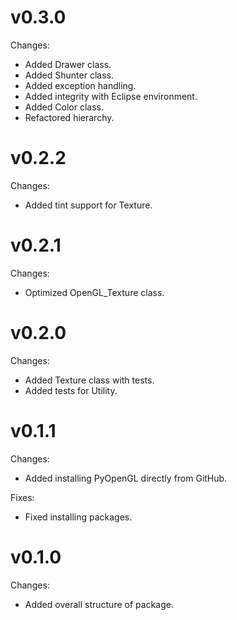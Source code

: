 # v0.3.0

Changes:
- Added Drawer class.
- Added Shunter class.
- Added exception handling. 
- Added integrity with Eclipse environment.
- Added Color class.
- Refactored hierarchy.

# v0.2.2

Changes:
- Added tint support for Texture.

# v0.2.1

Changes:
- Optimized OpenGL_Texture class.

# v0.2.0

Changes:
- Added Texture class with tests.
- Added tests for Utility.

# v0.1.1

Changes:
- Added installing PyOpenGL directly from GitHub.

Fixes:
- Fixed installing packages.

# v0.1.0

Changes:
- Added overall structure of package.
